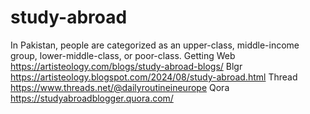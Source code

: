 # study-abroad
In Pakistan, people are categorized as an upper-class, middle-income group, lower-middle-class, or poor-class. Getting Web https://artisteology.com/blogs/study-abroad-blogs/  Blgr https://artisteology.blogspot.com/2024/08/study-abroad.html  Thread https://www.threads.net/@dailyroutineineurope  Qora https://studyabroadblogger.quora.com/ 
